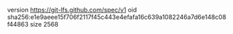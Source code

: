 version https://git-lfs.github.com/spec/v1
oid sha256:e1e9aeee15f706f2117f45c443e4efafa16c639a1082246a7d6e148c08f44863
size 2568
